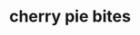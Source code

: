 ---
servings: 16 pie bites
notes: |-
  * Make sure the rolls are cooked all the way. You dont want to bite into these and still have some of the crescent roll be doughy and not totally baked
  * They should be fairly firm to the touch and have nice; tan­/brown tops
  * They appeared done at the 12 minute mark but I let them go just a bit longer (14 mins total) to make sure they were totally done
directions: |-
  * Preheat oven to 375f degrees
  * Spray regular muffin tin with nonstick cooking spray
  * Unroll individual crescent roll dough pieces and lay them in individual tins
  * Put the widest bit of the dough in the bottom (you may have to do this in two batches if you only have the one muffin tin)
  * Scoop (3-4 heaping tablespoons) pie filling into each crescent roll dough piece (be generous with the pie filling its okay if a little seeps out during baking)
  * Start folding the dough around the filling as best you can (the filling doesnt have to be totally covered)
  * Bake for about 13-­14 minutes
  * Meanwhile, in a bowl whisk together powdered sugar and milk until it is smooth and reaches a desired consistency
  * With a spoon drizzle glaze over the warm bites
ingredients: |-
  * 1 (21 oz.) can cherry pie filling
  * 2 tubes crescent roll dough
  * 1 cup powdered sugar
  * 1­2 tbsp. milk
nutritionFacts: |-
  * Calories: 84kcal
  * Carbohydrates: 19g
  * Sodium: 34mg
  * Potassium: 39mg
  * Sugar: 7g
  * Vitamin A: 75IU
  * Vitamin C: 1.3mg
  * Calcium: 5mg
  * Iron: 0.1mg
rating: 4
ease: easy
category: dessert
subcategory: pie
href: 'https://www.thecountrycook.net/cherry-pie-bites/'
totalTime: 30 min
cookTime: 15 min
prepTime: 15 min
title: cherry pie bites
path: /cherry-pie-bites
---